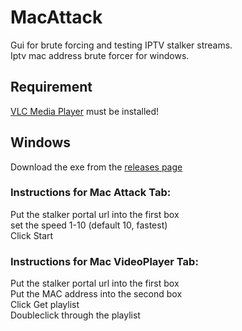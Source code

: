 # MacAttack
Gui for brute forcing and testing IPTV stalker streams.\
Iptv mac address brute forcer for windows.
&NewLine;
&NewLine;
## Requirement
[VLC Media Player](https://www.videolan.org/vlc/download-windows.html) must be installed!
&NewLine;
&NewLine;
## Windows
Download the exe from the [releases page](https://github.com/Evilvir-us/MacAttack/releases) 
&NewLine;
&NewLine;
### Instructions for Mac Attack Tab:
Put the stalker portal url into the first box\
set the speed 1-10 (default 10, fastest)\
Click Start
&NewLine;
&NewLine;
### Instructions for Mac VideoPlayer Tab:
Put the stalker portal url into the first box\
Put the MAC address into the second box\
Click Get playlist\
Doubleclick through the playlist
